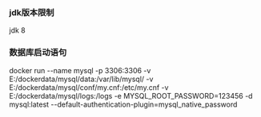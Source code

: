 


### jdk版本限制
jdk 8


### 数据库启动语句
docker run --name mysql -p 3306:3306 -v E:/dockerdata/mysql/data:/var/lib/mysql/ -v E:/dockerdata/mysql/conf/my.cnf:/etc/my.cnf -v E:/dockerdata/mysql/logs:/logs -e MYSQL_ROOT_PASSWORD=123456 -d mysql:latest --default-authentication-plugin=mysql_native_password